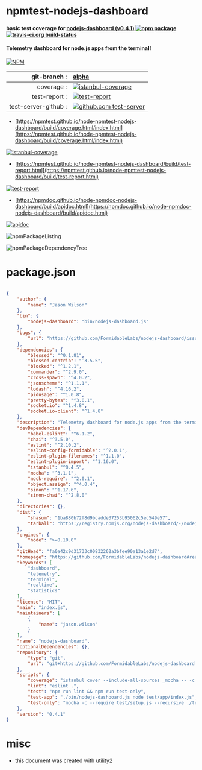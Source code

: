 # npmtest-nodejs-dashboard

#### basic test coverage for  [nodejs-dashboard (v0.4.1)](https://github.com/FormidableLabs/nodejs-dashboard#readme)  [![npm package](https://img.shields.io/npm/v/npmtest-nodejs-dashboard.svg?style=flat-square)](https://www.npmjs.org/package/npmtest-nodejs-dashboard) [![travis-ci.org build-status](https://api.travis-ci.org/npmtest/node-npmtest-nodejs-dashboard.svg)](https://travis-ci.org/npmtest/node-npmtest-nodejs-dashboard)

#### Telemetry dashboard for node.js apps from the terminal!

[![NPM](https://nodei.co/npm/nodejs-dashboard.png?downloads=true&downloadRank=true&stars=true)](https://www.npmjs.com/package/nodejs-dashboard)

| git-branch : | [alpha](https://github.com/npmtest/node-npmtest-nodejs-dashboard/tree/alpha)|
|--:|:--|
| coverage : | [![istanbul-coverage](https://npmtest.github.io/node-npmtest-nodejs-dashboard/build/coverage.badge.svg)](https://npmtest.github.io/node-npmtest-nodejs-dashboard/build/coverage.html/index.html)|
| test-report : | [![test-report](https://npmtest.github.io/node-npmtest-nodejs-dashboard/build/test-report.badge.svg)](https://npmtest.github.io/node-npmtest-nodejs-dashboard/build/test-report.html)|
| test-server-github : | [![github.com test-server](https://npmtest.github.io/node-npmtest-nodejs-dashboard/GitHub-Mark-32px.png)](https://npmtest.github.io/node-npmtest-nodejs-dashboard/build/app/index.html) | | build-artifacts : | [![build-artifacts](https://npmtest.github.io/node-npmtest-nodejs-dashboard/glyphicons_144_folder_open.png)](https://github.com/npmtest/node-npmtest-nodejs-dashboard/tree/gh-pages/build)|

- [https://npmtest.github.io/node-npmtest-nodejs-dashboard/build/coverage.html/index.html](https://npmtest.github.io/node-npmtest-nodejs-dashboard/build/coverage.html/index.html)

[![istanbul-coverage](https://npmtest.github.io/node-npmtest-nodejs-dashboard/build/screenCapture.buildCi.browser.%252Ftmp%252Fbuild%252Fcoverage.lib.html.png)](https://npmtest.github.io/node-npmtest-nodejs-dashboard/build/coverage.html/index.html)

- [https://npmtest.github.io/node-npmtest-nodejs-dashboard/build/test-report.html](https://npmtest.github.io/node-npmtest-nodejs-dashboard/build/test-report.html)

[![test-report](https://npmtest.github.io/node-npmtest-nodejs-dashboard/build/screenCapture.buildCi.browser.%252Ftmp%252Fbuild%252Ftest-report.html.png)](https://npmtest.github.io/node-npmtest-nodejs-dashboard/build/test-report.html)

- [https://npmdoc.github.io/node-npmdoc-nodejs-dashboard/build/apidoc.html](https://npmdoc.github.io/node-npmdoc-nodejs-dashboard/build/apidoc.html)

[![apidoc](https://npmdoc.github.io/node-npmdoc-nodejs-dashboard/build/screenCapture.buildCi.browser.%252Ftmp%252Fbuild%252Fapidoc.html.png)](https://npmdoc.github.io/node-npmdoc-nodejs-dashboard/build/apidoc.html)

![npmPackageListing](https://npmtest.github.io/node-npmtest-nodejs-dashboard/build/screenCapture.npmPackageListing.svg)

![npmPackageDependencyTree](https://npmtest.github.io/node-npmtest-nodejs-dashboard/build/screenCapture.npmPackageDependencyTree.svg)



# package.json

```json

{
    "author": {
        "name": "Jason Wilson"
    },
    "bin": {
        "nodejs-dashboard": "bin/nodejs-dashboard.js"
    },
    "bugs": {
        "url": "https://github.com/FormidableLabs/nodejs-dashboard/issues"
    },
    "dependencies": {
        "blessed": "^0.1.81",
        "blessed-contrib": "^3.5.5",
        "blocked": "^1.2.1",
        "commander": "^2.9.0",
        "cross-spawn": "^4.0.2",
        "jsonschema": "^1.1.1",
        "lodash": "^4.16.2",
        "pidusage": "^1.0.8",
        "pretty-bytes": "^3.0.1",
        "socket.io": "^1.4.8",
        "socket.io-client": "^1.4.8"
    },
    "description": "Telemetry dashboard for node.js apps from the terminal!",
    "devDependencies": {
        "babel-eslint": "^6.1.2",
        "chai": "^3.5.0",
        "eslint": "^2.10.2",
        "eslint-config-formidable": "^2.0.1",
        "eslint-plugin-filenames": "^1.1.0",
        "eslint-plugin-import": "^1.16.0",
        "istanbul": "^0.4.5",
        "mocha": "^3.1.1",
        "mock-require": "^2.0.1",
        "object.assign": "^4.0.4",
        "sinon": "^1.17.6",
        "sinon-chai": "^2.8.0"
    },
    "directories": {},
    "dist": {
        "shasum": "1ba880b72f8d9bcadde37253b95062c5ec549e57",
        "tarball": "https://registry.npmjs.org/nodejs-dashboard/-/nodejs-dashboard-0.4.1.tgz"
    },
    "engines": {
        "node": ">=0.10.0"
    },
    "gitHead": "fa0a42c9d31733c00832262a3bfee90a13a1e2d7",
    "homepage": "https://github.com/FormidableLabs/nodejs-dashboard#readme",
    "keywords": [
        "dashboard",
        "telemetry",
        "terminal",
        "realtime",
        "statistics"
    ],
    "license": "MIT",
    "main": "index.js",
    "maintainers": [
        {
            "name": "jason.wilson"
        }
    ],
    "name": "nodejs-dashboard",
    "optionalDependencies": {},
    "repository": {
        "type": "git",
        "url": "git+https://github.com/FormidableLabs/nodejs-dashboard.git"
    },
    "scripts": {
        "coverage": "istanbul cover --include-all-sources _mocha -- -c --recursive --require test/setup.js ./test",
        "lint": "eslint .",
        "test": "npm run lint && npm run test-only",
        "test-app": "./bin/nodejs-dashboard.js node test/app/index.js",
        "test-only": "mocha -c --require test/setup.js --recursive ./test"
    },
    "version": "0.4.1"
}
```



# misc
- this document was created with [utility2](https://github.com/kaizhu256/node-utility2)
